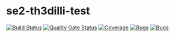 # se2-th3dilli-test

[![Build Status](https://travis-ci.com/Th3Dilli/se2-th3dilli-test.svg?branch=master)](https://travis-ci.com/Th3Dilli/se2-th3dilli-test)
[![Quality Gate Status](https://sonarcloud.io/api/project_badges/measure?project=se2-th3dilli-test&metric=alert_status)](https://sonarcloud.io/dashboard?id=se2-th3dilli-test)
[![Coverage](https://sonarcloud.io/api/project_badges/measure?project=se2-th3dilli-test&metric=coverage)](https://sonarcloud.io/dashboard?id=se2-th3dilli-test)
[![Bugs](https://sonarcloud.io/api/project_badges/measure?project=se2-th3dilli-test&metric=bugs)](https://sonarcloud.io/dashboard?id=se2-th3dilli-test)
[![Bugs](https://sonarcloud.io/api/project_badges/measure?project=se2-th3dilli-test&metric=bugs)](https://sonarcloud.io/dashboard?id=se2-th3dilli-test)